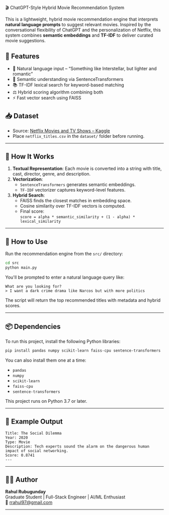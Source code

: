 🎬 ChatGPT-Style Hybrid Movie Recommendation System

This is a lightweight, hybrid movie recommendation engine that interprets **natural language prompts** to suggest relevant movies. Inspired by the conversational flexibility of ChatGPT and the personalization of Netflix, this system combines **semantic embeddings** and **TF-IDF** to deliver curated movie suggestions.


## 📌 Features

- 💬 Natural language input – “Something like Interstellar, but lighter and romantic”
- 🧠 Semantic understanding via SentenceTransformers
- 📚 TF-IDF lexical search for keyword-based matching
- ⚖️ Hybrid scoring algorithm combining both
- ⚡ Fast vector search using FAISS

## 📥 Dataset

- Source: [Netflix Movies and TV Shows – Kaggle](https://www.kaggle.com/datasets/shivamb/netflix-shows)
- Place `netflix_titles.csv` in the `dataset/` folder before running.

---

## 🚀 How It Works

1. **Textual Representation**: Each movie is converted into a string with title, cast, director, genre, and description.
2. **Vectorization**:
   - `SentenceTransformers` generates semantic embeddings.
   - `TF-IDF` vectorizer captures keyword-level features.
3. **Hybrid Search**:
   - FAISS finds the closest matches in embedding space.
   - Cosine similarity over TF-IDF vectors is computed.
   - Final score:  
     `score = alpha * semantic_similarity + (1 - alpha) * lexical_similarity`

---

## 🧪 How to Use

Run the recommendation engine from the `src/` directory:

```bash
cd src
python main.py
```

You'll be prompted to enter a natural language query like:

```
What are you looking for?
> I want a dark crime drama like Narcos but with more politics
```

The script will return the top recommended titles with metadata and hybrid scores.

---

## 📦 Dependencies

To run this project, install the following Python libraries:

```bash
pip install pandas numpy scikit-learn faiss-cpu sentence-transformers
```

You can also install them one at a time:

- `pandas`
- `numpy`
- `scikit-learn`
- `faiss-cpu`
- `sentence-transformers`

This project runs on Python 3.7 or later.

---

## 🧠 Example Output

```
Title: The Social Dilemma
Year: 2020
Type: Movie
Description: Tech experts sound the alarm on the dangerous human impact of social networking.
Score: 0.8741
---
```

---

## 👨‍💻 Author

**Rahul Rubugunday**  
Graduate Student | Full-Stack Engineer | AI/ML Enthusiast  
📧 [rrahul97@gmail.com](mailto:rrahul97@gmail.com)

---
